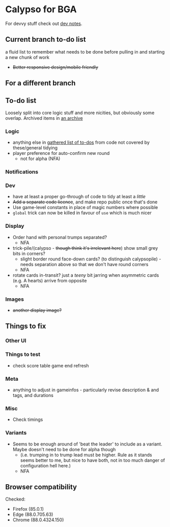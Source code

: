 # Calypso for BGA

For devvy stuff check out [dev notes](misc/dev.md).

## Current branch to-do list

a fluid list to remember what needs to be done before pulling in and starting a new chunk of work

* ~~Better responsive design/mobile friendly~~

## For a different branch

## To-do list

Loosely split into core logic stuff and more nicities, but obviously some overlap. Archived items in [an archive](misc/archive.md)

### Logic

* anything else in [gathered list of to-dos](./misc/todo_list) from code not covered by these/general tidying
* player preference for auto-confirm new round
  * not for alpha (NFA)

### Notifications


### Dev

* have at least a proper go-through of code to tidy at least a _little_
* ~~Add a separate code licence~~, and make repo public once that's done
* Use game-level constants in place of magic numbers where possible
* `global` trick can now be killed in favour of `use` which is much nicer

### Display

* Order hand with personal trumps separated?
  * NFA
* trick-pile/(calypso - ~~though think it's irrelevant here~~) show small grey bits in corners?
  * slight border round face-down cards? (to distinguish calypsopile) - needs separation above so that we don't have round corners
  * NFA
* rotate cards in-transit? just a _teeny_ bit jarring when asymmetric cards (e.g. A hearts) arrive from opposite
  * NFA

### Images

* ~~another display image?~~

## Things to fix


### Other UI


### Things to test

* check score table game end refresh

### Meta

* anything to adjust in gameinfos - particularly revise description & and tags, and durations

### Misc

* Check timings

### Variants

* Seems to be enough around of 'beat the leader' to include as a variant. Maybe doesn't need to be done for alpha though
  * (i.e. trumping in to trump lead must be higher. Rule as it stands seems better to me, but nice to have both, not in too much danger of configuration hell here.)
  * NFA

## Browser compatibility

Checked:

* Firefox (85.0.1)
* Edge (88.0.705.63)
* Chrome (88.0.4324.150)
